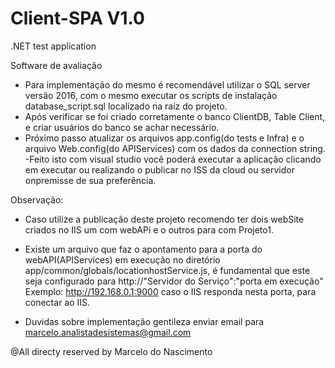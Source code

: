 # Client-SPA  V1.0
.NET test application

Software de avaliação 
 - Para implementação do mesmo é recomendável utilizar o SQL server versão 2016, 
 com o mesmo executar os scripts de instalação database_script.sql localizado na raiz do projeto.
 - Após verificar se foi criado corretamente o banco ClientDB, Table Client, e criar usuários do banco se achar necessário.
 - Próximo passo atualizar os arquivos app.config(do tests e Infra)  e o arquivo Web.config(do APIServices) com os dados da connection string.
  -Feito isto com visual studio você poderá executar a aplicação clicando em executar 
  ou realizando o publicar no ISS da cloud ou servidor onpremisse de sua preferência.
  
  Observação:
  - Caso utilize a publicação deste projeto recomendo ter dois webSite criados no IIS um com webAPi e o outros para com Projeto1.
  - Existe um arquivo que faz o apontamento para a porta do webAPI(APIServices) em execução no diretório    app/common/globals/locationhostService.js, é fundamental que este seja configurado para http://"Servidor do Serviço":"porta em execução"
  Exemplo: http://192.168.0.1:9000 caso o IIS responda nesta porta, para conectar ao IIS.


- Duvidas sobre implementação gentileza enviar email para marcelo.analistadesistemas@gmail.com

@All directy reserved by Marcelo do Nascimento 

